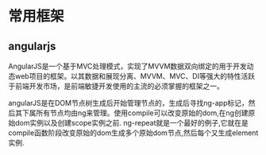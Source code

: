 # 常用框架

## angularjs

 AngularJS是一个基于MVC处理模式，实现了MVVM数据双向绑定的用于开发动态web项目的框架。以其数据和展现分离、MVVM、MVC、DI等强大的特性活跃于前端开发市场，是前端敏捷开发使用的主流的必须掌握的框架之一。

 angularJS是在DOM节点树生成后开始管理节点的，生成后寻找ng-app标记，然后其下属所有节点均由ng来管理。使用compile可以改变原始的dom,在ng创建原始dom实例以及创建scope实例之前. ng-repeat就是一个最好的例子,它就在是compile函数阶段改变原始的dom生成多个原始dom节点,然后每个又生成element实例.